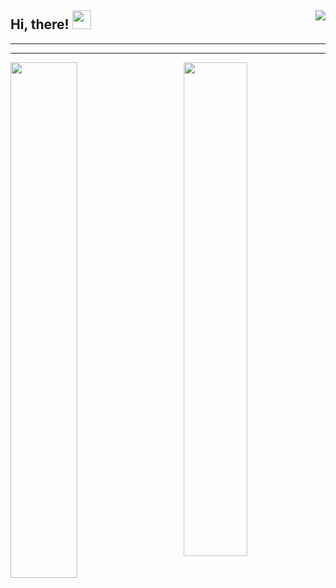 ## Hi, there! <img src="https://media.giphy.com/media/hvRJCLFzcasrR4ia7z/giphy.gif" width="30px"> <img align="right" src="https://hits.seeyoufarm.com/api/count/incr/badge.svg?url=https%3A%2F%2Fgithub.com%2FE-Kozyreva%2FD3rise&count_bg=%2379C83D&title_bg=%23555555&icon=&icon_color=%23E7E7E7&title=%F0%9F%91%81+Visitors&edge_flat=false"/>
---

--- 
  <img width="45%" align="right" src="https://github-readme-stats.vercel.app/api/top-langs/?username=E-Kozyreva&layout=compact&&bg_color=DD000000&title_color=FFFFFF&text_color=FFFFFF&icon_color=FFFFFF&border_color=DD000000&hide_border=DD000000)](https://github.com/anuraghazra/github-readme-stats">
  <img width="46%" align="left" src="https://github-readme-stats.vercel.app/api?username=E-Kozyreva&tshow_icons=true&bg_color=DD000000&title_color=005CFF&text_color=FFFFFF&icon_color=FFFFFF&border_color=DD000000&hide_border=DD000000)](https://github.com/anuraghazra/github-readme-stats"/>

